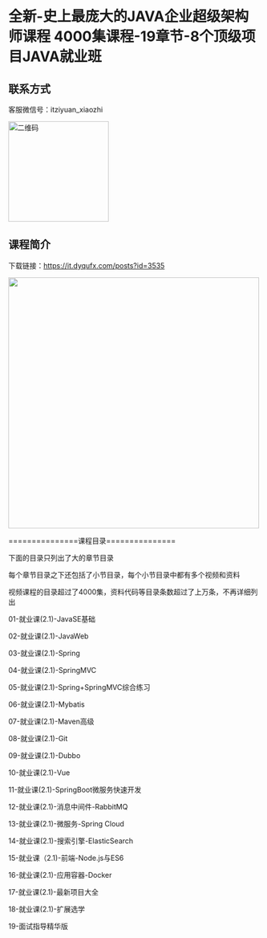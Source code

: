 # 全新-史上最庞大的JAVA企业超级架构师课程 4000集课程-19章节-8个顶级项目JAVA就业班

## 联系方式

客服微信号：itziyuan_xiaozhi

<img src="https://ziyuanyun.oss-cn-guangzhou.aliyuncs.com/common/20240614073449/666b82192834a.jpg" width="200" height="200" alt="二维码">

## 课程简介

下载链接：https://it.dyqufx.com/posts?id=3535

<img src="https://ziyuanyun.oss-cn-guangzhou.aliyuncs.com/yun/20240515185217/664493e182b03.jpg" width="500" alt="">

  

 ===============课程目录===============

 下面的目录只列出了大的章节目录

 每个章节目录之下还包括了小节目录，每个小节目录中都有多个视频和资料

 视频课程的目录超过了4000集，资料代码等目录条数超过了上万条，不再详细列出

 01-就业课(2.1)-JavaSE基础

 02-就业课(2.1)-JavaWeb

 03-就业课(2.1)-Spring

 04-就业课(2.1)-SpringMVC

 05-就业课(2.1)-Spring+SpringMVC综合练习

 06-就业课(2.1)-Mybatis

 07-就业课(2.1)-Maven高级

 08-就业课(2.1)-Git

 09-就业课(2.1)-Dubbo

 10-就业课(2.1)-Vue

 11-就业课(2.1)-SpringBoot微服务快速开发

 12-就业课(2.1)-消息中间件-RabbitMQ

 13-就业课(2.1)-微服务-Spring Cloud

 14-就业课(2.1)-搜索引擎-ElasticSearch

 15-就业课（2.1)-前端-Node.js与ES6

 16-就业课(2.1)-应用容器-Docker

 17-就业课(2.1)-最新项目大全

 18-就业课(2.1)-扩展选学

 19-面试指导精华版

  